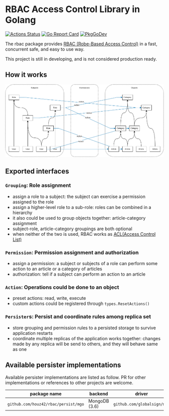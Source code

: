 # RBAC Access Control Library in Golang

[![Actions Status](https://github.com/houz42/rbac/workflows/Go%20Test/badge.svg)](https://github.com/houz42/rbac/workflows/Go%20Test)
[![Go Report Card](https://goreportcard.com/badge/github.com/houz42/rbac)](https://goreportcard.com/report/github.com/houz42/rbac)
[![PkgGoDev](https://pkg.go.dev/badge/github.com/houz42/rbac)](https://pkg.go.dev/github.com/houz42/rbac)

The rbac package provides [RBAC (Robe-Based Access Control)](https://en.wikipedia.org/wiki/Role-based_access_control) in a fast, concurrent safe, and easy to use way.

This project is still in developing, and is not considered production ready.

## How it works

![Groupings and Permission](design.drawio.png)

## Exported interfaces

### `Grouping`: Role assignment

- assign a role to a subject: the subject can exercise a permission assigned to the role
- assign a higher-level role to a sub-role: roles can be combined in a hierarchy
- it also could be used to group objects together: article-category assignment
- subject-role, article-category groupings are both optional
- when neither of the two is used, RBAC works as [ACL(Access Control List)](https://en.wikipedia.org/wiki/Access-control_list)

### `Permission`: Permission assignment and authorization

- assign a permission: a subject or subjects of a role can perform some action to an article or a category of articles
- authorization: tell if a subject can perform an action to an article

### `Action`: Operations could be done to an object

- preset actions: read, write, execute
- custom actions could be registered through `types.ResetActions()`

### `Persister`s: Persist and coordinate rules among replica set

- store grouping and permission rules to a persisted storage to survive application restarts
- coordinate multiple replicas of the application works together: changes made by any replica will be send to others, and they will behave same as one

## Available persister implementations

Available persister implementations are listed as follow. PR for other implementations or references to other projects are welcome.

| package name                         | backend       | driver                      |
| ------------------------------------ | ------------- | --------------------------- |
| `github.com/houz42/rbac/persist/mgo` | MongoDB (3.6) | `github.com/globalsign/mgo` |

